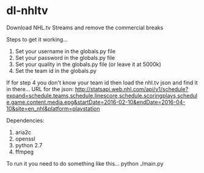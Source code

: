 # dl-nhltv
Download NHL.tv Streams and remove the commercial breaks

Steps to get it working...

1. Set your username in the globals.py file
2. Set your password in the globals.py file
3. Set your quality in the globals.py file (or leave it at 5000k)
4. Set the team id in the globals.py

If for step 4 you don't know your team id then load the nhl.tv json and find it in there...
URL for the json: 
http://statsapi.web.nhl.com/api/v1/schedule?expand=schedule.teams,schedule.linescore,schedule.scoringplays,schedule.game.content.media.epg&startDate=2016-02-10&endDate=2016-04-10&site=en_nhl&platform=playstation

Dependencies:
1. aria2c
2. openssl
3. python 2.7
4. ffmpeg

To run it you need to do something like this...
python ./main.py